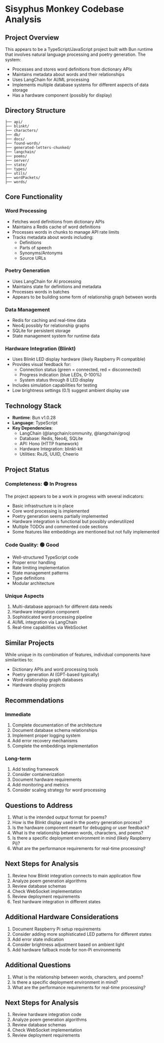 # Sisyphus Monkey Codebase Analysis

## Project Overview
This appears to be a TypeScript/JavaScript project built with Bun runtime that involves natural language processing and poetry generation. The system:
- Processes and stores word definitions from dictionary APIs
- Maintains metadata about words and their relationships
- Uses LangChain for AI/ML processing
- Implements multiple database systems for different aspects of data storage
- Has a hardware component (possibly for display)

## Directory Structure
```
├── api/
├── blinkt/
├── characters/
├── db/
├── docs/
├── found-words/
├── generated-letters-chunked/
├── langchain/
├── poems/
├── server/
├── state/
├── types/
├── utils/
├── wordPackets/
├── words/
```

## Core Functionality

### Word Processing
- Fetches word definitions from dictionary APIs
- Maintains a Redis cache of word definitions
- Processes words in chunks to manage API rate limits
- Tracks metadata about words including:
  - Definitions
  - Parts of speech
  - Synonyms/Antonyms
  - Source URLs

### Poetry Generation
- Uses LangChain for AI processing
- Maintains state for definitions and metadata
- Processes words in batches
- Appears to be building some form of relationship graph between words

### Data Management
- Redis for caching and real-time data
- Neo4j possibly for relationship graphs
- SQLite for persistent storage
- State management system for runtime data

### Hardware Integration (Blinkt)
- Uses Blinkt LED display hardware (likely Raspberry Pi compatible)
- Provides visual feedback for:
  - Connection status (green = connected, red = disconnected)
  - Progress indication (blue LEDs, 0-100%)
  - System status through 8 LED display
- Includes simulation capabilities for testing
- Low brightness settings (0.1) suggest ambient display use

## Technology Stack
- **Runtime**: Bun v1.0.28
- **Language**: TypeScript
- **Key Dependencies**:
  - LangChain (@langchain/community, @langchain/groq)
  - Database: Redis, Neo4j, SQLite
  - API: Hono (HTTP framework)
  - Hardware Integration: blinkt-kit
  - Utilities: RxJS, UUID, Cheerio

## Project Status

### Completeness: 🟡 In Progress
The project appears to be a work in progress with several indicators:
- Basic infrastructure is in place
- Core word processing is implemented
- Poetry generation seems partially implemented
- Hardware integration is functional but possibly underutilized
- Multiple TODOs and commented code sections
- Some features like embeddings are mentioned but not fully implemented

### Code Quality: 🟢 Good
- Well-structured TypeScript code
- Proper error handling
- Rate limiting implementation
- State management patterns
- Type definitions
- Modular architecture

### Unique Aspects
1. Multi-database approach for different data needs
2. Hardware integration component
3. Sophisticated word processing pipeline
4. AI/ML integration via LangChain
5. Real-time capabilities via WebSocket

## Similar Projects
While unique in its combination of features, individual components have similarities to:
- Dictionary APIs and word processing tools
- Poetry generation AI (GPT-based typically)
- Word relationship graph databases
- Hardware display projects

## Recommendations

### Immediate
1. Complete documentation of the architecture
2. Document database schema relationships
3. Implement proper logging system
4. Add error recovery mechanisms
5. Complete the embeddings implementation

### Long-term
1. Add testing framework
2. Consider containerization
3. Document hardware requirements
4. Add monitoring and metrics
5. Consider scaling strategy for word processing

## Questions to Address
1. What is the intended output format for poems?
2. How is the Blinkt display used in the poetry generation process?
3. Is the hardware component meant for debugging or user feedback?
4. What is the relationship between words, characters, and poems?
5. Is there a specific deployment environment in mind (likely Raspberry Pi)?
6. What are the performance requirements for real-time processing?

## Next Steps for Analysis
1. Review how Blinkt integration connects to main application flow
2. Analyze poem generation algorithms
3. Review database schemas
4. Check WebSocket implementation
5. Review deployment requirements
6. Test hardware integration in different states

## Additional Hardware Considerations
1. Document Raspberry Pi setup requirements
2. Consider adding more sophisticated LED patterns for different states
3. Add error state indication
4. Consider brightness adjustment based on ambient light
5. Add hardware fallback mode for non-Pi environments

## Additional Questions
1. What is the relationship between words, characters, and poems?
2. Is there a specific deployment environment in mind?
3. What are the performance requirements for real-time processing?

## Next Steps for Analysis
1. Review hardware integration code
2. Analyze poem generation algorithms
3. Review database schemas
4. Check WebSocket implementation
5. Review deployment requirements 